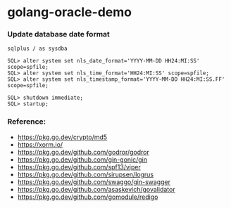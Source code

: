 # golang-oracle-demo

### Update database date format
```shell
sqlplus / as sysdba

SQL> alter system set nls_date_format='YYYY-MM-DD HH24:MI:SS' scope=spfile;
SQL> alter system set nls_time_format='HH24:MI:SS' scope=spfile;
SQL> alter system set nls_timestamp_format='YYYY-MM-DD HH24:MI:SS.FF' scope=spfile;

SQL> shutdown immediate;
SQL> startup;
```

### Reference:
- https://pkg.go.dev/crypto/md5
- https://xorm.io/
- https://pkg.go.dev/github.com/godror/godror
- https://pkg.go.dev/github.com/gin-gonic/gin
- https://pkg.go.dev/github.com/spf13/viper
- https://pkg.go.dev/github.com/sirupsen/logrus
- https://pkg.go.dev/github.com/swaggo/gin-swagger
- https://pkg.go.dev/github.com/asaskevich/govalidator
- https://pkg.go.dev/github.com/gomodule/redigo